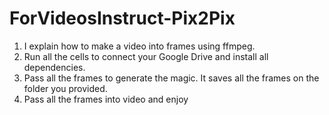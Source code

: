 # ForVideosInstruct-Pix2Pix

1. I explain how to make a video into frames using ffmpeg.
2. Run all the cells to connect your Google Drive and install all dependencies.
3. Pass all the frames to generate the magic. It saves all the frames on the folder you provided.
4. Pass all the frames into video and enjoy
